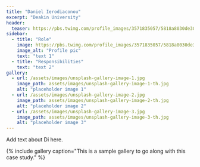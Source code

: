 ```yaml
---
title: "Daniel Ierodiaconou"
excerpt: "Deakin University"
header:
  teaser: https://pbs.twimg.com/profile_images/3571835057/5818a8030de3086dbd3eddfb326c7d50_400x400.jpeg
sidebar:
  - title: "Role"
    image: https://pbs.twimg.com/profile_images/3571835057/5818a8030de3086dbd3eddfb326c7d50_400x400.jpeg
    image_alt: "Profile pic"
    text: "text 1"
  - title: "Responsibilities"
    text: "text 2"
gallery:
  - url: /assets/images/unsplash-gallery-image-1.jpg
    image_path: assets/images/unsplash-gallery-image-1-th.jpg
    alt: "placeholder image 1"
  - url: /assets/images/unsplash-gallery-image-2.jpg
    image_path: assets/images/unsplash-gallery-image-2-th.jpg
    alt: "placeholder image 2"
  - url: /assets/images/unsplash-gallery-image-3.jpg
    image_path: assets/images/unsplash-gallery-image-3-th.jpg
    alt: "placeholder image 3"
---
```


Add text about Di here.

{% include gallery caption="This is a sample gallery to go along with this case study." %}

